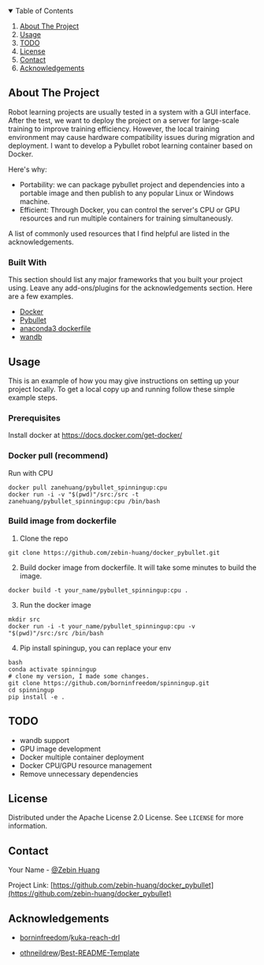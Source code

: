 <!-- TABLE OF CONTENTS -->

<details open="open">
  <summary>Table of Contents</summary>
  <ol>
    <li><a href="#about-the-project">About The Project</a></li>
    <li><a href="#usage">Usage</a></li>
    <li><a href="#TODO">TODO</a></li>
    <li><a href="#license">License</a></li>
    <li><a href="#contact">Contact</a></li>
    <li><a href="#acknowledgements">Acknowledgements</a></li>
  </ol>
</details>




<!-- ABOUT THE PROJECT -->

## About The Project

Robot learning projects are usually tested in a system with a GUI interface. After the test, we want to deploy the project on a server for large-scale training to improve training efficiency. However, the local training environment may cause hardware compatibility issues during migration and deployment. I want to develop a Pybullet robot learning container based on Docker.

Here's why:
* Portability: we can package pybullet project and dependencies into a portable image and then publish to any popular Linux or Windows machine.
* Efficient: Through Docker, you can control the server's CPU or GPU resources and run multiple containers for training simultaneously.

A list of commonly used resources that I find helpful are listed in the acknowledgements.



### Built With

This section should list any major frameworks that you built your project using. Leave any add-ons/plugins for the acknowledgements section. Here are a few examples.
* [Docker](https://www.docker.com/)
* [Pybullet](https://pybullet.org/)
* [anaconda3 dockerfile](https://github.com/ContinuumIO/docker-images/tree/master/anaconda3)
* [wandb](https://wandb.ai/)



<!-- USAGE EXAMPLES -->

## Usage

This is an example of how you may give instructions on setting up your project locally.
To get a local copy up and running follow these simple example steps.

### Prerequisites

Install docker at https://docs.docker.com/get-docker/



### Docker pull (recommend)

Run with CPU 

~~~
docker pull zanehuang/pybullet_spinningup:cpu
docker run -i -v "$(pwd)"/src:/src -t zanehuang/pybullet_spinningup:cpu /bin/bash
~~~



### Build image from dockerfile

1. Clone the repo

~~~
git clone https://github.com/zebin-huang/docker_pybullet.git
~~~

2. Build docker image from dockerfile. It will take some minutes to build the image.

~~~
docker build -t your_name/pybullet_spinningup:cpu .
~~~

3. Run the docker image

~~~
mkdir src
docker run -i -t your_name/pybullet_spinningup:cpu -v "$(pwd)"/src:/src /bin/bash
~~~

4. Pip install spiningup, you can replace your env

```
bash
conda activate spinningup
# clone my version, I made some changes.
git clone https://github.com/borninfreedom/spinningup.git
cd spinningup
pip install -e .
```



<!-- TODO -->

## TODO

- wandb support
- GPU image development
- Docker multiple container deployment
- Docker CPU/GPU resource management
- Remove unnecessary dependencies



<!-- LICENSE -->


## License

Distributed under the Apache License 2.0  License. See `LICENSE` for more information.



<!-- CONTACT -->

## Contact

Your Name - [@Zebin Huang](https://github.com/zebin-huang)

Project Link: [https://github.com/zebin-huang/docker_pybullet](https://github.com/zebin-huang/docker_pybullet)



<!-- ACKNOWLEDGEMENTS -->

## Acknowledgements
- [borninfreedom](https://github.com/borninfreedom)/[kuka-reach-drl](https://github.com/borninfreedom/kuka-reach-drl)

* [othneildrew](https://github.com/othneildrew)/[Best-README-Template](https://github.com/othneildrew/Best-README-Template)

